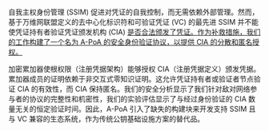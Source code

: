## 

自我主权身份管理 (SSIM) 促进对凭证的自我控制，而无需依赖外部管理。然而，基于万维网联盟定义的去中心化标识符和可验证凭证 (VC) 的最先进 SSIM 并不能使凭证持有者验证凭证颁发机构 (CIA) <u>是否合法颁发了凭证。作为补救措施，我们的工作构建了一个名为 A-PoA 的安全身份验证协议，以提供 CIA 的分散和匿名授权。</u>

加密累加器使根权限（注册凭据架构）能够授权 CIA（注册凭据定义）颁发凭据。累加器成员的证明依赖于非交互式零知识证明。这允许凭证持有者或验证者节点验证 CIA 的有效性，而 CIA 保持匿名。我们的安全分析显示了我们针对敌对网络参与者的协议的完整性和机密性，我们的实验评估显示了与经过身份验证的 CIA 数量无关的恒定验证时间。因此，A-PoA 引入了缺失的构建块来开发支持 SSIM 且与 VC 兼容的生态系统，作为传统公钥基础设施方案的替代品。

